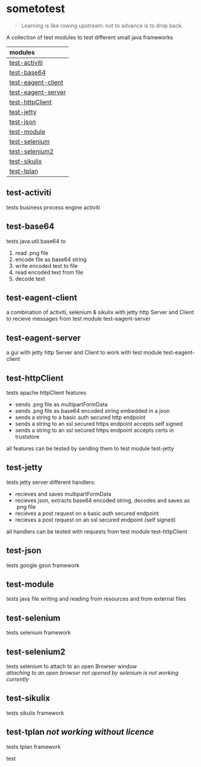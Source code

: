 # sometotest

>Learning is like rowing upstream: not to advance is to drop back.

A collection of test modules to test different small java frameworks

|modules                                        |
|:----------------------------------------------|
|[test-activiti](#test-activiti)                |
|[test-base64](#test-base64)                    |
|[test-eagent-client](#test-eagent-client)      |
|[test-eagent-server](#test-eagent-server)      |
|[test-httpClient](#test-httpclient)            |
|[test-jetty](#test-jetty)                      |
|[test-json](#test-json)                        |
|[test-module](#test-module)                    |
|[test-selenium](#test-selenium)                |
|[test-selenium2](#test-selenium2)              |
|[test-sikulix](#test-sikulix)                  |
|[test-tplan](#test-tplan)                      |



## test-activiti
tests business process engine activiti

## test-base64
tests java.util.base64 to
 1. read .png file
 2. encode file as base64 string
 3. write encoded text to file
 4. read encoded text from file
 5. decode text
 
## test-eagent-client
a combination of activiti, selenium & sikulix with jetty http Server and Client to recieve messages from test module test-eagent-server

## test-eagent-server
a gui with jetty http Server and Client to work with test module test-eagent-client

## test-httpClient
tests apache httpClient features
* sends .png file as multipartFormData
* sends .png file as base64 encoded string embedded in a json
* sends a string to a basic auth secured http endpoint
* sends a string to an ssl secured https endpoint accepts self signed
* sends a string to an ssl secured https endpoint accepts certs in truststore

all features can be tested by sending them to test module test-jetty

## test-jetty
tests jetty server different handlers:
* recieves and saves multipartFormData
* recieves json, extracts base64 encoded string, decodes and saves as .png file
* recieves a post request on a basic auth secured endpoint
* recieves a post request on an ssl secured endpoint (self signed)

all handlers can be tested with requests from test module test-httpClient 

## test-json
tests google gson framework

## test-module
tests java file writing and reading from resources and from external files

## test-selenium
tests selenium framework

## test-selenium2
tests selenium to attach to an open Browser window  
*attaching to an open browser not opened by selenium is not working currently*

## test-sikulix
tests sikulix framework

## test-tplan *not working without licence*
tests tplan framework

test
